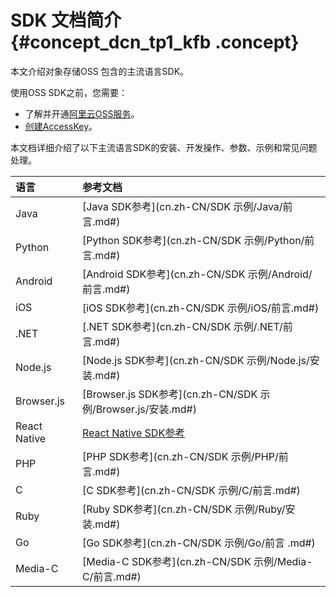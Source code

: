 # SDK 文档简介 {#concept_dcn_tp1_kfb .concept}

本文介绍对象存储OSS 包含的主流语言SDK。

使用OSS SDK之前，您需要：

-   了解并开通[阿里云OSS服务](http://www.aliyun.com/product/oss)。
-    [创建AccessKey](../../../../cn.zh-CN/通用参考/创建AccessKey.md#)。

本文档详细介绍了以下主流语言SDK的安装、开发操作、参数、示例和常见问题处理。

|语言|参考文档|
|:-|:---|
|Java| [Java SDK参考](cn.zh-CN/SDK 示例/Java/前言.md#) |
|Python| [Python SDK参考](cn.zh-CN/SDK 示例/Python/前言.md#) |
|Android| [Android SDK参考](cn.zh-CN/SDK 示例/Android/前言.md#) |
|iOS| [iOS SDK参考](cn.zh-CN/SDK 示例/iOS/前言.md#) |
|.NET| [.NET SDK参考](cn.zh-CN/SDK 示例/.NET/前言.md#) |
|Node.js| [Node.js SDK参考](cn.zh-CN/SDK 示例/Node.js/安装.md#) |
|Browser.js| [Browser.js SDK参考](cn.zh-CN/SDK 示例/Browser.js/安装.md#) |
|React Native| [React Native SDK参考](https://github.com/aliyun/aliyun-oss-react-native) |
|PHP| [PHP SDK参考](cn.zh-CN/SDK 示例/PHP/前言.md#) |
|C| [C SDK参考](cn.zh-CN/SDK 示例/C/前言.md#) |
|Ruby| [Ruby SDK参考](cn.zh-CN/SDK 示例/Ruby/安装.md#) |
|Go| [Go SDK参考](cn.zh-CN/SDK 示例/Go/前言 .md#) |
|Media-C| [Media-C SDK参考](cn.zh-CN/SDK 示例/Media-C/前言.md#) |

